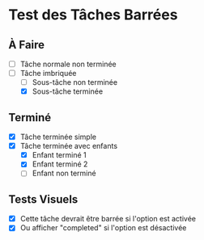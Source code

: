 # Test des Tâches Barrées

## À Faire

- [ ] Tâche normale non terminée
- [ ] Tâche imbriquée
  - [ ] Sous-tâche non terminée
  - [x] Sous-tâche terminée

## Terminé

- [x] Tâche terminée simple
- [x] Tâche terminée avec enfants
  - [x] Enfant terminé 1
  - [x] Enfant terminé 2
  - [ ] Enfant non terminé

## Tests Visuels

- [x] Cette tâche devrait être barrée si l'option est activée
- [x] Ou afficher "completed" si l'option est désactivée
